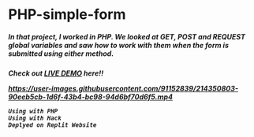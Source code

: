 # PHP-simple-form

<h5>In that project, I worked in PHP. We looked at GET, POST and REQUEST global variables and saw how to work with them when the form is submitted using either method.<h5>

Check out [LIVE DEMO](https://PHP-form-with-validationname-and-age.soumikdas6.repl.co) here!!


  
https://user-images.githubusercontent.com/91152839/214350803-90eeb5cb-1d6f-43b4-bc98-94d6bf70d6f5.mp4


  
  
```
Using with PHP
Using with Hack
Deplyed on Replit Website
```



